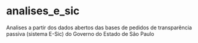 # analises_e_sic
Analises a partir dos dados abertos das bases de pedidos de transparência passiva (sistema E-Sic) do Governo do Estado de São Paulo
